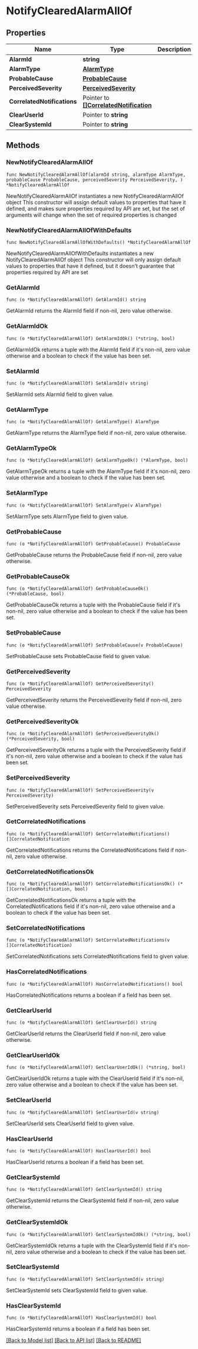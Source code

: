 # NotifyClearedAlarmAllOf

## Properties

Name | Type | Description | Notes
------------ | ------------- | ------------- | -------------
**AlarmId** | **string** |  | 
**AlarmType** | [**AlarmType**](AlarmType.md) |  | 
**ProbableCause** | [**ProbableCause**](ProbableCause.md) |  | 
**PerceivedSeverity** | [**PerceivedSeverity**](PerceivedSeverity.md) |  | 
**CorrelatedNotifications** | Pointer to [**[]CorrelatedNotification**](CorrelatedNotification.md) |  | [optional] 
**ClearUserId** | Pointer to **string** |  | [optional] 
**ClearSystemId** | Pointer to **string** |  | [optional] 

## Methods

### NewNotifyClearedAlarmAllOf

`func NewNotifyClearedAlarmAllOf(alarmId string, alarmType AlarmType, probableCause ProbableCause, perceivedSeverity PerceivedSeverity, ) *NotifyClearedAlarmAllOf`

NewNotifyClearedAlarmAllOf instantiates a new NotifyClearedAlarmAllOf object
This constructor will assign default values to properties that have it defined,
and makes sure properties required by API are set, but the set of arguments
will change when the set of required properties is changed

### NewNotifyClearedAlarmAllOfWithDefaults

`func NewNotifyClearedAlarmAllOfWithDefaults() *NotifyClearedAlarmAllOf`

NewNotifyClearedAlarmAllOfWithDefaults instantiates a new NotifyClearedAlarmAllOf object
This constructor will only assign default values to properties that have it defined,
but it doesn't guarantee that properties required by API are set

### GetAlarmId

`func (o *NotifyClearedAlarmAllOf) GetAlarmId() string`

GetAlarmId returns the AlarmId field if non-nil, zero value otherwise.

### GetAlarmIdOk

`func (o *NotifyClearedAlarmAllOf) GetAlarmIdOk() (*string, bool)`

GetAlarmIdOk returns a tuple with the AlarmId field if it's non-nil, zero value otherwise
and a boolean to check if the value has been set.

### SetAlarmId

`func (o *NotifyClearedAlarmAllOf) SetAlarmId(v string)`

SetAlarmId sets AlarmId field to given value.


### GetAlarmType

`func (o *NotifyClearedAlarmAllOf) GetAlarmType() AlarmType`

GetAlarmType returns the AlarmType field if non-nil, zero value otherwise.

### GetAlarmTypeOk

`func (o *NotifyClearedAlarmAllOf) GetAlarmTypeOk() (*AlarmType, bool)`

GetAlarmTypeOk returns a tuple with the AlarmType field if it's non-nil, zero value otherwise
and a boolean to check if the value has been set.

### SetAlarmType

`func (o *NotifyClearedAlarmAllOf) SetAlarmType(v AlarmType)`

SetAlarmType sets AlarmType field to given value.


### GetProbableCause

`func (o *NotifyClearedAlarmAllOf) GetProbableCause() ProbableCause`

GetProbableCause returns the ProbableCause field if non-nil, zero value otherwise.

### GetProbableCauseOk

`func (o *NotifyClearedAlarmAllOf) GetProbableCauseOk() (*ProbableCause, bool)`

GetProbableCauseOk returns a tuple with the ProbableCause field if it's non-nil, zero value otherwise
and a boolean to check if the value has been set.

### SetProbableCause

`func (o *NotifyClearedAlarmAllOf) SetProbableCause(v ProbableCause)`

SetProbableCause sets ProbableCause field to given value.


### GetPerceivedSeverity

`func (o *NotifyClearedAlarmAllOf) GetPerceivedSeverity() PerceivedSeverity`

GetPerceivedSeverity returns the PerceivedSeverity field if non-nil, zero value otherwise.

### GetPerceivedSeverityOk

`func (o *NotifyClearedAlarmAllOf) GetPerceivedSeverityOk() (*PerceivedSeverity, bool)`

GetPerceivedSeverityOk returns a tuple with the PerceivedSeverity field if it's non-nil, zero value otherwise
and a boolean to check if the value has been set.

### SetPerceivedSeverity

`func (o *NotifyClearedAlarmAllOf) SetPerceivedSeverity(v PerceivedSeverity)`

SetPerceivedSeverity sets PerceivedSeverity field to given value.


### GetCorrelatedNotifications

`func (o *NotifyClearedAlarmAllOf) GetCorrelatedNotifications() []CorrelatedNotification`

GetCorrelatedNotifications returns the CorrelatedNotifications field if non-nil, zero value otherwise.

### GetCorrelatedNotificationsOk

`func (o *NotifyClearedAlarmAllOf) GetCorrelatedNotificationsOk() (*[]CorrelatedNotification, bool)`

GetCorrelatedNotificationsOk returns a tuple with the CorrelatedNotifications field if it's non-nil, zero value otherwise
and a boolean to check if the value has been set.

### SetCorrelatedNotifications

`func (o *NotifyClearedAlarmAllOf) SetCorrelatedNotifications(v []CorrelatedNotification)`

SetCorrelatedNotifications sets CorrelatedNotifications field to given value.

### HasCorrelatedNotifications

`func (o *NotifyClearedAlarmAllOf) HasCorrelatedNotifications() bool`

HasCorrelatedNotifications returns a boolean if a field has been set.

### GetClearUserId

`func (o *NotifyClearedAlarmAllOf) GetClearUserId() string`

GetClearUserId returns the ClearUserId field if non-nil, zero value otherwise.

### GetClearUserIdOk

`func (o *NotifyClearedAlarmAllOf) GetClearUserIdOk() (*string, bool)`

GetClearUserIdOk returns a tuple with the ClearUserId field if it's non-nil, zero value otherwise
and a boolean to check if the value has been set.

### SetClearUserId

`func (o *NotifyClearedAlarmAllOf) SetClearUserId(v string)`

SetClearUserId sets ClearUserId field to given value.

### HasClearUserId

`func (o *NotifyClearedAlarmAllOf) HasClearUserId() bool`

HasClearUserId returns a boolean if a field has been set.

### GetClearSystemId

`func (o *NotifyClearedAlarmAllOf) GetClearSystemId() string`

GetClearSystemId returns the ClearSystemId field if non-nil, zero value otherwise.

### GetClearSystemIdOk

`func (o *NotifyClearedAlarmAllOf) GetClearSystemIdOk() (*string, bool)`

GetClearSystemIdOk returns a tuple with the ClearSystemId field if it's non-nil, zero value otherwise
and a boolean to check if the value has been set.

### SetClearSystemId

`func (o *NotifyClearedAlarmAllOf) SetClearSystemId(v string)`

SetClearSystemId sets ClearSystemId field to given value.

### HasClearSystemId

`func (o *NotifyClearedAlarmAllOf) HasClearSystemId() bool`

HasClearSystemId returns a boolean if a field has been set.


[[Back to Model list]](../README.md#documentation-for-models) [[Back to API list]](../README.md#documentation-for-api-endpoints) [[Back to README]](../README.md)


